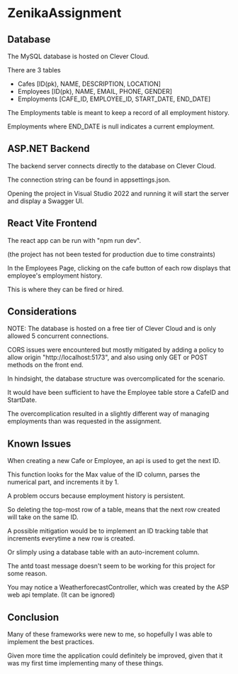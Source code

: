 # ZenikaAssignment

## Database
The MySQL database is hosted on Clever Cloud.

There are 3 tables
 - Cafes [ID(pk), NAME, DESCRIPTION, LOCATION]
 - Employees [ID(pk), NAME, EMAIL, PHONE, GENDER]
 - Employments [CAFE_ID, EMPLOYEE_ID, START_DATE, END_DATE]

The Employments table is meant to keep a record of all employment history.

Employments where END_DATE is null indicates a current employment.

## ASP.NET Backend
The backend server connects directly to the database on Clever Cloud.

The connection string can be found in appsettings.json.

Opening the project in Visual Studio 2022 and running it will start the server and display a Swagger UI.

## React Vite Frontend
The react app can be run with "npm run dev".

(the project has not been tested for production due to time constraints)

In the Employees Page, clicking on the cafe button of each row displays that employee's employment history.

This is where they can be fired or hired.

## Considerations
NOTE: The database is hosted on a free tier of Clever Cloud and is only allowed 5 concurrent connections.


CORS issues were encountered but mostly mitigated by adding a policy to allow origin "http://localhost:5173", and also using only GET or POST methods on the front end.


In hindsight, the database structure was overcomplicated for the scenario.

It would have been sufficient to have the Employee table store a CafeID and StartDate.

The overcomplication resulted in a slightly different way of managing employments than was requested in the assignment.

## Known Issues
When creating a new Cafe or Employee, an api is used to get the next ID.

This function looks for the Max value of the ID column, parses the numerical part, and increments it by 1.

A problem occurs because employment history is persistent.

So deleting the top-most row of a table, means that the next row created will take on the same ID.

A possible mitigation would be to implement an ID tracking table that increments everytime a new row is created.

Or slimply using a database table with an auto-increment column.


The antd toast message doesn't seem to be working for this project for some reason.

You may notice a WeatherforecastController, which was created by the ASP web api template. (It can be ignored)

## Conclusion
Many of these frameworks were new to me, so hopefully I was able to implement the best practices.

Given more time the application could definitely be improved, given that it was my first time implementing many of these things.
